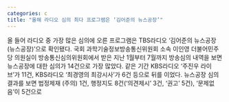 ```yaml
---
categories: c
title: "올해 라디오 심의 최다 프로그램은 ‘김어준의 뉴스공장’"
---
```

올 들어 라디오 중 가장 많은 심의에 오른 프로그램은 TBS라디오 ‘김어준의 뉴스공장(뉴스공장)’으로 확인됐다. 국회 과학기술정보방송통신위원회 소속 이인영 더불어민주당 의원실이 방송통신심의위원회에서 받은 지난 1월부터 7월까지 방송심의 내역을 보면 뉴스공장에 대한 심의가 14건으로 가장 많았다. 같은 기간 KBS라디오 ‘주진우 라이브’가 11건, KBS라디오 ‘최경영의 최강시사’가 6건 등으로 뒤를 이었다. 뉴스공장 심의 결과를 보면 법정제재 (주의) 1건, 행정지도 8건(‘의견제시’ 3건, ‘권고’ 5건), ‘문제없음’이 5건으로